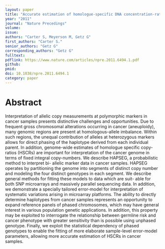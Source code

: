 ```yaml
---
layout: paper
title: "Accurate estimation of homologue-specific DNA concentration-ratios in cancer samples allows long-range haplotyping"
year: "2011"
journal: "Nature Precedings"
volume:
issue:
authors: "Carter S, Meyerson M, Getz G"
first_authors: "Carter S."
senior_authors: "Getz G"
corresponding_authors: "Getz G"
fulltext:
pdflink: https://www.nature.com/articles/npre.2011.6494.1.pdf
github:
pmid:
doi: 10.1038/npre.2011.6494.1
category: paper
---
```


# Abstract

Interpretation of allelic copy measurements at polymorphic markers in cancer samples presents distinctive challenges and opportunities. Due to frequent gross chromosomal alterations occurring in cancer (aneuploidy), many genomic regions are present at homologous-allele imbalance. Within such regions, the unequal contribution of alleles at heterozygous markers allows for direct phasing of the haplotype derived from each individual parent. In addition, genome-wide estimates of homologue specific copy- ratios (HSCRs) are important for interpretation of the cancer genome in terms of fixed integral copy-numbers. We describe HAPSEG, a probabilistic method to interpret bi- allelic marker data in cancer samples. HAPSEG operates by partitioning the genome into segments of distinct copy number and modeling the four distinct genotypes in each segment. We describe general methods for fitting these models to data which are suit- able for both SNP microarrays and massively parallel sequencing data. In addition, we demonstrate a specially tailored error-model for interpretation of systematic variations arising in microarray platforms. The ability to directly determine haplotypes from cancer samples represents an opportunity to expand reference panels of phased chromosomes, which may have general interest in various population genetic applications. In addition, this property may be exploited to interrogate the relationship between germline risk and cancer phenotype with greater sensitivity than is possible using unphased genotype. Finally, we exploit the statistical dependency of phased genotypes to enable the fitting of more elaborate sample-level error-model parameters, allowing more accurate estimation of HSCRs in cancer samples.

